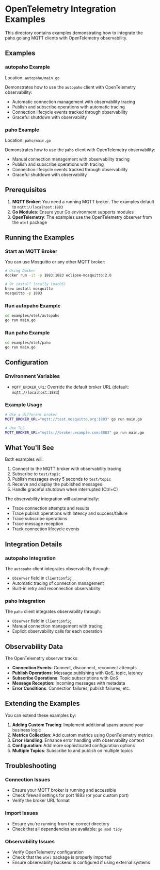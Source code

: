 # OpenTelemetry Integration Examples

This directory contains examples demonstrating how to integrate the paho.golang MQTT clients with OpenTelemetry observability.

## Examples

### autopaho Example

Location: `autopaho/main.go`

Demonstrates how to use the `autopaho` client with OpenTelemetry observability:

- Automatic connection management with observability tracing
- Publish and subscribe operations with automatic tracing
- Connection lifecycle events tracked through observability
- Graceful shutdown with observability

### paho Example

Location: `paho/main.go`

Demonstrates how to use the `paho` client with OpenTelemetry observability:

- Manual connection management with observability tracing
- Publish and subscribe operations with tracing
- Connection lifecycle events tracked through observability
- Graceful shutdown with observability

## Prerequisites

1. **MQTT Broker**: You need a running MQTT broker. The examples default to `mqtt://localhost:1883`
2. **Go Modules**: Ensure your Go environment supports modules
3. **OpenTelemetry**: The examples use the OpenTelemetry observer from the `otel` package

## Running the Examples

### Start an MQTT Broker

You can use Mosquitto or any other MQTT broker:

```bash
# Using Docker
docker run -it -p 1883:1883 eclipse-mosquitto:2.0

# Or install locally (macOS)
brew install mosquitto
mosquitto -p 1883
```

### Run autopaho Example

```bash
cd examples/otel/autopaho
go run main.go
```

### Run paho Example

```bash
cd examples/otel/paho
go run main.go
```

## Configuration

### Environment Variables

- `MQTT_BROKER_URL`: Override the default broker URL (default: `mqtt://localhost:1883`)

### Example Usage

```bash
# Use a different broker
MQTT_BROKER_URL="mqtt://test.mosquitto.org:1883" go run main.go

# Use TLS
MQTT_BROKER_URL="mqtts://broker.example.com:8883" go run main.go
```

## What You'll See

Both examples will:

1. Connect to the MQTT broker with observability tracing
2. Subscribe to `test/topic`
3. Publish messages every 5 seconds to `test/topic`
4. Receive and display the published messages
5. Handle graceful shutdown when interrupted (Ctrl+C)

The observability integration will automatically:

- Trace connection attempts and results
- Trace publish operations with latency and success/failure
- Trace subscribe operations
- Trace message reception
- Track connection lifecycle events

## Integration Details

### autopaho Integration

The `autopaho` client integrates observability through:

- `Observer` field in `ClientConfig`
- Automatic tracing of connection management
- Built-in retry and reconnection observability

### paho Integration

The `paho` client integrates observability through:

- `Observer` field in `ClientConfig`
- Manual connection management with tracing
- Explicit observability calls for each operation

## Observability Data

The OpenTelemetry observer tracks:

- **Connection Events**: Connect, disconnect, reconnect attempts
- **Publish Operations**: Message publishing with QoS, topic, latency
- **Subscribe Operations**: Topic subscriptions with QoS
- **Message Reception**: Incoming messages with metadata
- **Error Conditions**: Connection failures, publish failures, etc.

## Extending the Examples

You can extend these examples by:

1. **Adding Custom Tracing**: Implement additional spans around your business logic
2. **Metrics Collection**: Add custom metrics using OpenTelemetry metrics
3. **Error Handling**: Enhance error handling with observability context
4. **Configuration**: Add more sophisticated configuration options
5. **Multiple Topics**: Subscribe to and publish on multiple topics

## Troubleshooting

### Connection Issues

- Ensure your MQTT broker is running and accessible
- Check firewall settings for port 1883 (or your custom port)
- Verify the broker URL format

### Import Issues

- Ensure you're running from the correct directory
- Check that all dependencies are available: `go mod tidy`

### Observability Issues

- Verify OpenTelemetry configuration
- Check that the `otel` package is properly imported
- Ensure observability backend is configured if using external systems